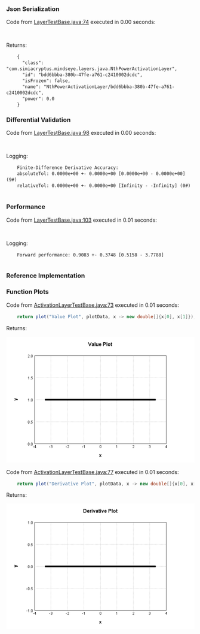 ### Json Serialization
Code from [LayerTestBase.java:74](../../../../../../../../../MindsEye/src/test/java/com/simiacryptus/mindseye/layers/LayerTestBase.java#L74) executed in 0.00 seconds: 
```java
  
```

Returns: 

```
    {
      "class": "com.simiacryptus.mindseye.layers.java.NthPowerActivationLayer",
      "id": "bdd6bbba-380b-47fe-a761-c2410002dcdc",
      "isFrozen": false,
      "name": "NthPowerActivationLayer/bdd6bbba-380b-47fe-a761-c2410002dcdc",
      "power": 0.0
    }
```



### Differential Validation
Code from [LayerTestBase.java:98](../../../../../../../../../MindsEye/src/test/java/com/simiacryptus/mindseye/layers/LayerTestBase.java#L98) executed in 0.00 seconds: 
```java
  
```
Logging: 
```
    Finite-Difference Derivative Accuracy:
    absoluteTol: 0.0000e+00 +- 0.0000e+00 [0.0000e+00 - 0.0000e+00] (9#)
    relativeTol: 0.0000e+00 +- 0.0000e+00 [Infinity - -Infinity] (0#)
    
```

### Performance
Code from [LayerTestBase.java:103](../../../../../../../../../MindsEye/src/test/java/com/simiacryptus/mindseye/layers/LayerTestBase.java#L103) executed in 0.01 seconds: 
```java
  
```
Logging: 
```
    Forward performance: 0.9083 +- 0.3748 [0.5158 - 3.7788]
    
```

### Reference Implementation
### Function Plots
Code from [ActivationLayerTestBase.java:73](../../../../../../../../../MindsEye/src/test/java/com/simiacryptus/mindseye/layers/java/ActivationLayerTestBase.java#L73) executed in 0.01 seconds: 
```java
    return plot("Value Plot", plotData, x -> new double[]{x[0], x[1]});
```

Returns: 

![Result](etc/test.1.png)



Code from [ActivationLayerTestBase.java:77](../../../../../../../../../MindsEye/src/test/java/com/simiacryptus/mindseye/layers/java/ActivationLayerTestBase.java#L77) executed in 0.01 seconds: 
```java
    return plot("Derivative Plot", plotData, x -> new double[]{x[0], x[2]});
```

Returns: 

![Result](etc/test.2.png)



